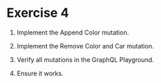 # Exercise 4

1. Implement the Append Color mutation.

2. Implement the Remove Color and Car mutation.

3. Verify all mutations in the GraphQL Playground.

4. Ensure it works.
